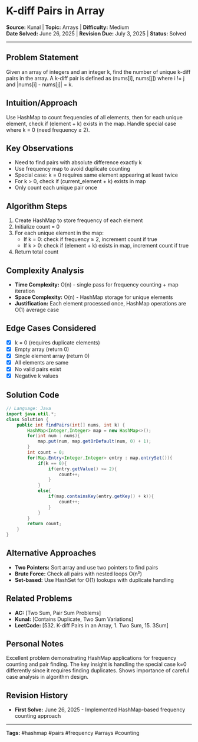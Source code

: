 # K-diff Pairs in Array

**Source:** Kunal | **Topic:** Arrays | **Difficulty:** Medium  
**Date Solved:** June 26, 2025 | **Revision Due:** July 3, 2025 | **Status:** Solved

---

## Problem Statement
Given an array of integers and an integer k, find the number of unique k-diff pairs in the array. A k-diff pair is defined as (nums[i], nums[j]) where i != j and |nums[i] - nums[j]| = k.

## Intuition/Approach
Use HashMap to count frequencies of all elements, then for each unique element, check if (element + k) exists in the map. Handle special case where k = 0 (need frequency ≥ 2).

## Key Observations
- Need to find pairs with absolute difference exactly k
- Use frequency map to avoid duplicate counting
- Special case: k = 0 requires same element appearing at least twice
- For k > 0, check if (current_element + k) exists in map
- Only count each unique pair once

## Algorithm Steps
1. Create HashMap to store frequency of each element
2. Initialize count = 0
3. For each unique element in the map:
   - If k = 0: check if frequency ≥ 2, increment count if true
   - If k > 0: check if (element + k) exists in map, increment count if true
4. Return total count

## Complexity Analysis
- **Time Complexity:** O(n) - single pass for frequency counting + map iteration
- **Space Complexity:** O(n) - HashMap storage for unique elements
- **Justification:** Each element processed once, HashMap operations are O(1) average case

## Edge Cases Considered
- [x] k = 0 (requires duplicate elements)
- [x] Empty array (return 0)
- [x] Single element array (return 0)
- [x] All elements are same
- [x] No valid pairs exist
- [x] Negative k values

## Solution Code

```java
// Language: Java
import java.util.*;
class Solution {
    public int findPairs(int[] nums, int k) {
        HashMap<Integer,Integer> map = new HashMap<>();
        for(int num : nums){
            map.put(num, map.getOrDefault(num, 0) + 1);
        }
        int count = 0;
        for(Map.Entry<Integer,Integer> entry : map.entrySet()){
            if(k == 0){
                if(entry.getValue() >= 2){
                    count++;
                }
            }
            else{
                if(map.containsKey(entry.getKey() + k)){
                    count++;
                }
            }
        }
        return count;
    }
}
```

## Alternative Approaches
- **Two Pointers:** Sort array and use two pointers to find pairs
- **Brute Force:** Check all pairs with nested loops O(n²)
- **Set-based:** Use HashSet for O(1) lookups with duplicate handling

## Related Problems
- **AC:** [Two Sum, Pair Sum Problems]
- **Kunal:** [Contains Duplicate, Two Sum Variations]
- **LeetCode:** [532. K-diff Pairs in an Array, 1. Two Sum, 15. 3Sum]

## Personal Notes
Excellent problem demonstrating HashMap applications for frequency counting and pair finding. The key insight is handling the special case k=0 differently since it requires finding duplicates. Shows importance of careful case analysis in algorithm design.

## Revision History
- **First Solve:** June 26, 2025 - Implemented HashMap-based frequency counting approach

---
**Tags:** #hashmap #pairs #frequency #arrays #counting 